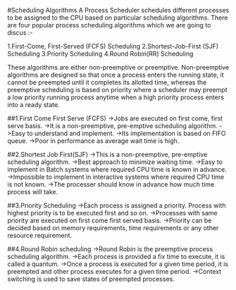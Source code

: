 #Scheduling Algorithms
A Process Scheduler schedules different processes to be assigned to the CPU based on particular scheduling algorithms. There are four popular process scheduling algorithms which we are going to discus :-

1.First-Come, First-Served (FCFS) Scheduling
2.Shortest-Job-First (SJF) Scheduling
3.Priority Scheduling
4.Round Robin(RR) Scheduling

These algorithms are either non-preemptive or preemptive. Non-preemptive algorithms are designed so that once a process enters the running state, it cannot be preempted until it completes its allotted time, whereas the preemptive scheduling is based on priority where a scheduler may preempt a low priority running process anytime when a high priority process enters into a ready state.

##1.First Come First Serve (FCFS)
->Jobs are executed on first come, first serve basis.
->It is a non-preemptive, pre-emptive scheduling algorithm.
->Easy to understand and implement.
->Its implementation is based on FIFO queue.
->Poor in performance as average wait time is high.

##2.Shortest Job First(SJF)
->This is a non-preemptive, pre-emptive scheduling algorithm.
->Best approach to minimize waiting time.
->Easy to implement in Batch systems where required CPU time is known in advance.
->Impossible to implement in interactive systems where required CPU time is not known.
->The processer should know in advance how much time process will take.

##3.Priority Scheduling
->Each process is assigned a priority. Process with highest priority is to be executed first and so on.
->Processes with same priority are executed on first come first served basis.
->Priority can be decided based on memory requirements, time requirements or any other resource requirement.

##4.Round Robin scheduling
->Round Robin is the preemptive process scheduling algorithm.
->Each process is provided a fix time to execute, it is called a quantum.
->Once a process is executed for a given time period, it is preempted and other process executes for a given time period.
->Context switching is used to save states of preempted processes.
